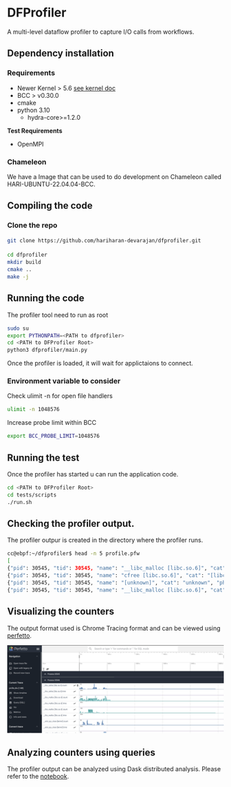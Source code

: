 # DFProfiler
A multi-level dataflow profiler to capture I/O calls from workflows.


## Dependency installation

### Requirements

- Newer Kernel > 5.6 [see kernel doc](https://github.com/iovisor/bcc/blob/master/docs/kernel-versions.md)
- BCC > v0.30.0
- cmake
- python 3.10
  - hydra-core>=1.2.0

**Test Requirements**

- OpenMPI

### Chameleon

We have a Image that can be used to do development on Chameleon called HARI-UBUNTU-22.04.04-BCC.


## Compiling the code

### Clone the repo

```bash
git clone https://github.com/hariharan-devarajan/dfprofiler.git

cd dfprofiler
mkdir build
cmake ..
make -j
```

## Running the code

The profiler tool need to run as root

```bash
sudo su
export PYTHONPATH=<PATH to dfprofiler>
cd <PATH to DFProfiler Root>
python3 dfprofiler/main.py
```
Once the profiler is loaded, it will wait for applictaions to connect.

### Environment variable to consider

Check ulimit -n for open file handlers

```bash
ulimit -n 1048576
```

Increase probe limit within BCC
```bash
export BCC_PROBE_LIMIT=1048576
```

## Running the test

Once the profiler has started u can run the application code.

```bash
cd <PATH to DFProfiler Root>
cd tests/scripts
./run.sh
```

## Checking the profiler output.

The profiler outpur is created in the directory where the profiler runs.

```bash
cc@ebpf:~/dfprofiler$ head -n 5 profile.pfw 
[
{"pid": 30545, "tid": 30545, "name": "__libc_malloc [libc.so.6]", "cat": "[libc.so.6]", "ph": "C", "ts": 0.0, "args": {"count": 21, "time": 0.000198116}}
{"pid": 30545, "tid": 30545, "name": "cfree [libc.so.6]", "cat": "[libc.so.6]", "ph": "C", "ts": 0.0, "args": {"count": 2, "time": 1.9788e-05}}
{"pid": 30545, "tid": 30545, "name": "[unknown]", "cat": "unknown", "ph": "C", "ts": 0.0, "args": {"count": 1, "time": 1.3094e-05}}
{"pid": 30545, "tid": 30545, "name": "__libc_malloc [libc.so.6]", "cat": "[libc.so.6]", "ph": "C", "ts": 24000000.0, "args": {"count": 149, "time": 0.000503765}}
```

## Visualizing the counters

The output format used is Chrome Tracing format and can be viewed using [perfetto](https://ui.perfetto.dev/).

![Perfetto Visualization of Data](docs/images/sample_profile.png "Perfetto Visualization of Data")

## Analyzing counters using queries

The profiler output can be analyzed using Dask distributed analysis. Please refer to the [notebook](analysis/analysis.ipynb).

